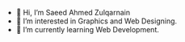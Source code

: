 - 👋 Hi, I’m Saeed Ahmed Zulqarnain
- 👀 I’m interested in Graphics and Web Designing.
- 🌱 I’m currently learning Web Development.

<!---
sazlibrary/sazlibrary is a ✨ special ✨ repository because its `README.md` (this file) appears on your GitHub profile.
You can click the Preview link to take a look at your changes.
--->
